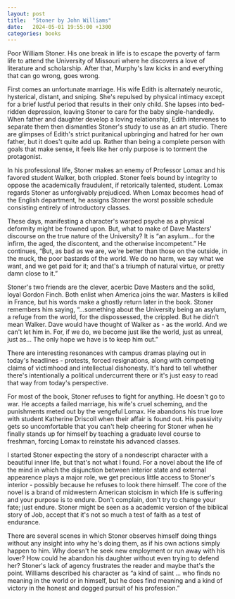 ```yaml
---
layout: post
title:  "Stoner by John Williams"
date:   2024-05-01 19:55:00 +1300
categories: books
---
```


Poor William Stoner. His one break in life is to escape the poverty of farm life to attend the University of Missouri where he discovers a love of literature and scholarship. After that, Murphy's law kicks in and everything that can go wrong, goes wrong.

First comes an unfortunate marriage. His wife Edith is alternately neurotic, hysterical, distant, and sniping. She's repulsed by physical intimacy except for a brief lustful period that results in their only child. She lapses into bed-ridden depression, leaving Stoner to care for the baby single-handedly. When father and daughter develop a loving relationship, Edith intervenes to separate them then dismantles Stoner's study to use as an art studio. There are glimpses of Edith's strict puritanical upbringing and hatred for her own father, but it does't quite add up. Rather than being a complete person with goals that make sense, it feels like her only purpose is to torment the protagonist.

In his professional life, Stoner makes an enemy of Professor Lomax and his favored student Walker, both crippled. Stoner feels bound by integrity to oppose the academically fraudulent, if retorically talented, student. Lomax regards Stoner as unforgivably prejudiced. When Lomax becomes head of the English department, he assigns Stoner the worst possible schedule consisting entirely of introductory classes.

These days, manifesting a character's warped psyche as a physical deformity might be frowned upon. But, what to make of Dave Masters' discourse on the true nature of the University? It is “an asylum... for the infirm, the aged, the discontent, and the otherwise incompetent.” He continues, “But, as bad as we are, we're better than those on the outside, in the muck, the poor bastards of the world. We do no harm, we say what we want, and we get paid for it; and that's a triumph of natural virtue, or pretty damn close to it.”

Stoner's two friends are the clever, acerbic Dave Masters and the solid, loyal Gordon Finch. Both enlist when America joins the war. Masters is killed in France, but his words make a ghostly return later in the book. Stoner remembers him saying, “...something about the University being an asylum, a refuge from the world, for the dispossessed, the crippled. But he didn't mean Walker. Dave would have thought of Walker as - as the world. And we can't let him in. For, if we do, we become just like the world, just as unreal, just as... The only hope we have is to keep him out.”

There are interesting resonances with campus dramas playing out in today's headlines - protests, forced resignations, along with competing claims of victimhood and intellectual dishonesty. It's hard to tell whether there's intentionally a political undercurrent there or it's just easy to read that way from today's perspective.

For most of the book, Stoner refuses to fight for anything. He doesn't go to war. He accepts a failed marriage, his wife's cruel scheming, and the punishments meted out by the vengeful Lomax. He abandons his true love with student Katherine Driscoll when their affair is found out. His passivity gets so uncomfortable that you can't help cheering for Stoner when he finally stands up for himself by teaching a graduate level course to freshman, forcing Lomax to reinstate his advanced classes.

I started Stoner expecting the story of a nondescript character with a beautiful inner life, but that's not what I found. For a novel about the life of the mind in which the disjunction between interior state and external appearence plays a major role, we get precious little access to Stoner's interior - possibly because he refuses to look there himself. The core of the novel is a brand of midwestern American stoicism in which life is suffering and your purpose is to endure. Don't complain, don't try to change your fate; just endure. Stoner might be seen as a academic version of the biblical story of Job, accept that it's not so much a test of faith as a test of endurance.

There are several scenes in which Stoner observes himself doing things without any insight into why he's doing them, as if his own actions simply happen to him. Why doesn't he seek new employment or run away with his lover? How could he abandon his daughter without even trying to defend her? Stoner's lack of agency frustrates the reader and maybe that's the point. Williams described his character as “a kind of saint ... who finds no meaning in the world or in himself, but he does find meaning and a kind of victory in the honest and dogged pursuit of his profession.”


[1]: https://www.newyorker.com/books/page-turner/the-greatest-american-novel-youve-never-heard-of
[2]: https://www.frontporchrepublic.com/2010/10/handing-higher-education-to-the-cripples-on-john-williamss-stoner/
[3]: https://www.washingtonpost.com/entertainment/books/classic-stoner-not-so-fast/2015/11/02/9f0ed5aa-7db3-11e5-b575-d8dcfedb4ea1_story.html
[4]: https://s-usih.org/2015/11/everything-you-say-is-a-fact-but-none-of-it-is-true-stoner-part-ii/
[5]: https://www.theparisreview.org/blog/2019/02/20/mrs-stoner-speaks-an-interview-with-nancy-gardner-williams/
